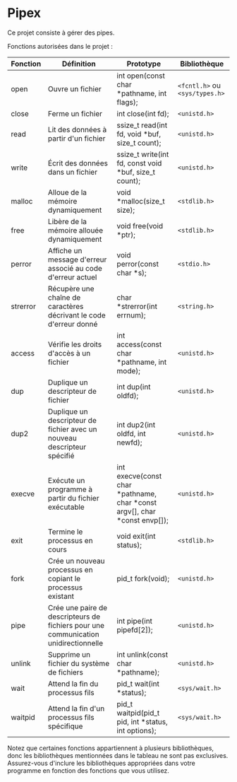 # Pipex
Ce projet consiste à gérer des pipes.

Fonctions autorisées dans le projet :

| Fonction | Définition | Prototype | Bibliothèque |
| --- | --- | --- | --- |
| open | Ouvre un fichier | int open(const char *pathname, int flags); | `<fcntl.h>` ou `<sys/types.h>` |
| close | Ferme un fichier | int close(int fd); | `<unistd.h>` |
| read | Lit des données à partir d'un fichier | ssize_t read(int fd, void *buf, size_t count); | `<unistd.h>` |
| write | Écrit des données dans un fichier | ssize_t write(int fd, const void *buf, size_t count); | `<unistd.h>` |
| malloc | Alloue de la mémoire dynamiquement | void *malloc(size_t size); | `<stdlib.h>` |
| free | Libère de la mémoire allouée dynamiquement | void free(void *ptr); | `<stdlib.h>` |
| perror | Affiche un message d'erreur associé au code d'erreur actuel | void perror(const char *s); | `<stdio.h>` |
| strerror | Récupère une chaîne de caractères décrivant le code d'erreur donné | char *strerror(int errnum); | `<string.h>` |
| access | Vérifie les droits d'accès à un fichier | int access(const char *pathname, int mode); | `<unistd.h>` |
| dup | Duplique un descripteur de fichier | int dup(int oldfd); | `<unistd.h>` |
| dup2 | Duplique un descripteur de fichier avec un nouveau descripteur spécifié | int dup2(int oldfd, int newfd); | `<unistd.h>` |
| execve | Exécute un programme à partir du fichier exécutable | int execve(const char *pathname, char *const argv[], char *const envp[]); | `<unistd.h>` |
| exit | Termine le processus en cours | void exit(int status); | `<stdlib.h>` |
| fork | Crée un nouveau processus en copiant le processus existant | pid_t fork(void); | `<unistd.h>` |
| pipe | Crée une paire de descripteurs de fichiers pour une communication unidirectionnelle | int pipe(int pipefd[2]); | `<unistd.h>` |
| unlink | Supprime un fichier du système de fichiers | int unlink(const char *pathname); | `<unistd.h>` |
| wait | Attend la fin du processus fils | pid_t wait(int *status); | `<sys/wait.h>` |
| waitpid | Attend la fin d'un processus fils spécifique | pid_t waitpid(pid_t pid, int *status, int options); | `<sys/wait.h>` |

Notez que certaines fonctions appartiennent à plusieurs bibliothèques, donc les bibliothèques mentionnées dans le tableau ne sont pas exclusives. Assurez-vous d'inclure les bibliothèques appropriées dans votre programme en fonction des fonctions que vous utilisez.
